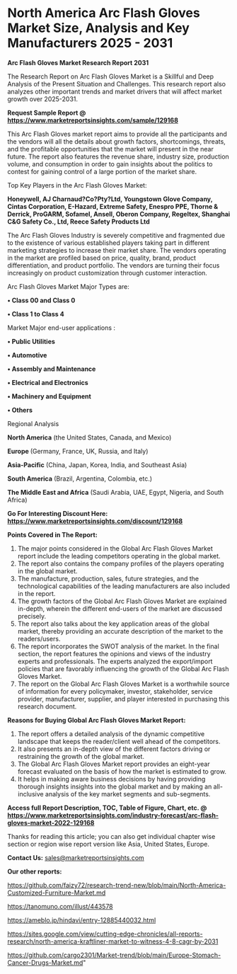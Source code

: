 # North America Arc Flash Gloves Market Size, Analysis and Key Manufacturers 2025 - 2031

<strong>Arc Flash Gloves Market Research Report 2031</strong>

The Research Report on Arc Flash Gloves Market is a Skillful and Deep Analysis of the Present Situation and Challenges. This research report also analyzes other important trends and market drivers that will affect market growth over 2025-2031.

<strong>Request Sample Report @ <a href=https://www.marketreportsinsights.com/sample/129168>https://www.marketreportsinsights.com/sample/129168</a></strong>

This Arc Flash Gloves market report aims to provide all the participants and the vendors will all the details about growth factors, shortcomings, threats, and the profitable opportunities that the market will present in the near future. The report also features the revenue share, industry size, production volume, and consumption in order to gain insights about the politics to contest for gaining control of a large portion of the market share.

Top Key Players in the Arc Flash Gloves Market:

<strong>Honeywell, AJ Charnaud?Co?Pty?Ltd, Youngstown Glove Company, Cintas Corporation, E-Hazard, Extreme Safety, Enespro PPE, Thorne & Derrick, ProGARM, Sofamel, Ansell, Oberon Company, Regeltex, Shanghai C&G Safety Co., Ltd, Reece Safety Products Ltd</strong>

The Arc Flash Gloves Industry is severely competitive and fragmented due to the existence of various established players taking part in different marketing strategies to increase their market share. The vendors operating in the market are profiled based on price, quality, brand, product differentiation, and product portfolio. The vendors are turning their focus increasingly on product customization through customer interaction.

Arc Flash Gloves Market Major Types are:

<strong>• Class 00 and Class 0

• Class 1 to Class 4</strong>

Market Major end-user applications :

<strong>• Public Utilities

• Automotive

• Assembly and Maintenance

• Electrical and Electronics

• Machinery and Equipment

• Others</strong>

Regional Analysis

</u><strong><b>North America</b></strong> (the United States, Canada, and Mexico)

<strong><b>Europe </b></strong>(Germany, France, UK, Russia, and Italy)

<strong><b>Asia-Pacific</b></strong> (China, Japan, Korea, India, and Southeast Asia)

<strong><b>South America</b></strong> (Brazil, Argentina, Colombia, etc.)

<strong><b>The Middle East and Africa</b></strong> (Saudi Arabia, UAE, Egypt, Nigeria, and South Africa)

<strong>Go For Interesting Discount Here: <a href=https://www.marketreportsinsights.com/discount/129168>https://www.marketreportsinsights.com/discount/129168</a></strong>

<strong>Points Covered in The Report:</strong>
<ol>
  <li>The major points considered in the Global Arc Flash Gloves Market report include the leading competitors operating in the global market.</li>
  <li>The report also contains the company profiles of the players operating in the global market.</li>
  <li>The manufacture, production, sales, future strategies, and the technological capabilities of the leading manufacturers are also included in the report.</li>
  <li>The growth factors of the Global Arc Flash Gloves Market are explained in-depth, wherein the different end-users of the market are discussed precisely.</li>
  <li>The report also talks about the key application areas of the global market, thereby providing an accurate description of the market to the readers/users.</li>
  <li>The report incorporates the SWOT analysis of the market. In the final section, the report features the opinions and views of the industry experts and professionals. The experts analyzed the export/import policies that are favorably influencing the growth of the Global Arc Flash Gloves Market.</li>
  <li>The report on the Global Arc Flash Gloves Market is a worthwhile source of information for every policymaker, investor, stakeholder, service provider, manufacturer, supplier, and player interested in purchasing this research document.</li>
</ol>
<strong>Reasons for Buying Global Arc Flash Gloves Market Report:</strong>

<ol>
  <li>The report offers a detailed analysis of the dynamic competitive landscape that keeps the reader/client well ahead of the competitors.</li>
  <li>It also presents an in-depth view of the different factors driving or restraining the growth of the global market.</li>
  <li>The Global Arc Flash Gloves Market report provides an eight-year forecast evaluated on the basis of how the market is estimated to grow.</li>
  <li>It helps in making aware business decisions by having providing thorough insights insights into the global market and by making an all-inclusive analysis of the key market segments and sub-segments.</li>
</ol>
<strong>Access full Report Description, TOC, Table of Figure, Chart, etc. @ <a href=https://www.marketreportsinsights.com/industry-forecast/arc-flash-gloves-market-2022-129168>https://www.marketreportsinsights.com/industry-forecast/arc-flash-gloves-market-2022-129168</a></strong>


Thanks for reading this article; you can also get individual chapter wise section or region wise report version like Asia, United States, Europe.

<strong>Contact Us:</strong>
sales@marketreportsinsights.com

<strong>Our other reports:</strong>

<a href=https://github.com/faizy72/research-trend-new/blob/main/North-America-Customized-Furniture-Market.md>https://github.com/faizy72/research-trend-new/blob/main/North-America-Customized-Furniture-Market.md</a>

<a href=https://tanomuno.com/illust/443578>https://tanomuno.com/illust/443578</a>

<a href=https://ameblo.jp/hindavi/entry-12885440032.html>https://ameblo.jp/hindavi/entry-12885440032.html</a>

<a href=https://sites.google.com/view/cutting-edge-chronicles/all-reports-research/north-america-kraftliner-market-to-witness-4-8-cagr-by-2031>https://sites.google.com/view/cutting-edge-chronicles/all-reports-research/north-america-kraftliner-market-to-witness-4-8-cagr-by-2031</a>

<a href=https://github.com/cargo2301/Market-trend/blob/main/Europe-Stomach-Cancer-Drugs-Market.md>https://github.com/cargo2301/Market-trend/blob/main/Europe-Stomach-Cancer-Drugs-Market.md</a>"
